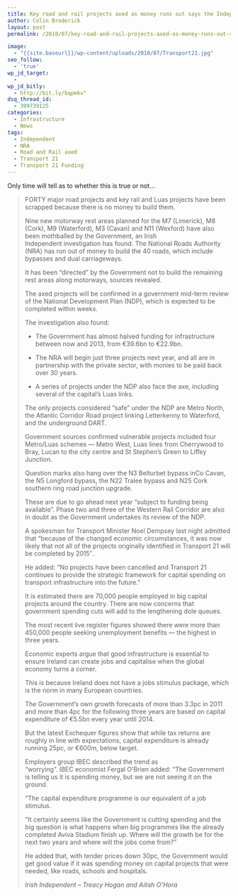 ```yaml
---
title: Key road and rail projects axed as money runs out says the Independent
author: Colin Broderick
layout: post
permalink: /2010/07/key-road-and-rail-projects-axed-as-money-runs-out-says-the-independent/

image:
  - "{{site.baseurl}}/wp-content/uploads/2010/07/Transport21.jpg"
seo_follow:
  - 'true'
wp_jd_target:
  - 
wp_jd_bitly:
  - http://bit.ly/bqpmkv"
dsq_thread_id:
  - 399739125
categories:
  - Infrastructure
  - News
tags:
  - Independent
  - NRA
  - Road and Rail axed
  - Transport 21
  - Transport 21 Funding
---
```

Only time will tell as to whether this is true or not&#8230;

> FORTY major road projects and key rail and Luas projects have been scrapped because there is no money to build them.
> 
> Nine new motorway rest areas planned for the M7 (Limerick), M8 (Cork), M9 (Waterford), M3 (Cavan) and N11 (Wexford) have also been mothballed by the Government, an Irish Independent investigation has found. The National Roads Authority (NRA) has run out of money to build the 40 roads, which include bypasses and dual carriageways.
> 
> It has been &#8220;directed&#8221; by the Government not to build the remaining rest areas along motorways, sources revealed.
> 
> The axed projects will be confirmed in a government mid-term review of the National Development Plan (NDP), which is expected to be completed within weeks.<!--more-->
> 
> The investigation also found:
> 
> *   The Government has almost halved funding for infrastructure between now and 2013, from €39.6bn to €22.9bn.
> 
> *   The NRA will begin just three projects next year, and all are in partnership with the private sector, with monies to be paid back over 30 years.
> *   A series of projects under the NDP also face the axe, including several of the capital&#8217;s Luas links.
> 
> The only projects considered &#8220;safe&#8221; under the NDP are Metro North, the Atlantic Corridor Road project linking Letterkenny to Waterford, and the underground DART.
> 
> Government sources confirmed vulnerable projects included four Metro/Luas schemes &#8212; Metro West, Luas lines from Cherrywood to Bray, Lucan to the city centre and St Stephen&#8217;s Green to Liffey Junction.
> 
> Question marks also hang over the N3 Belturbet bypass inCo Cavan, the N5 Longford bypass, the N22 Tralee bypass and N25 Cork southern ring road junction upgrade.
> 
> These are due to go ahead next year &#8220;subject to funding being available&#8221;. Phase two and three of the Western Rail Corridor are also in doubt as the Government undertakes its review of the NDP.
> 
> A spokesman for Transport Minister Noel Dempsey last night admitted that &#8220;because of the changed economic circumstances, it was now likely that not all of the projects originally identified in Transport 21 will be completed by 2015&#8243;.
> 
> He added: &#8220;No projects have been cancelled and Transport 21 continues to provide the strategic framework for capital spending on transport infrastructure into the future.&#8221;
> 
> It is estimated there are 70,000 people employed in big capital projects around the country. There are now concerns that government spending cuts will add to the lengthening dole queues.
> 
> The most recent live register figures showed there were more than 450,000 people seeking unemployment benefits &#8212; the highest in three years.
> 
> Economic experts argue that good infrastructure is essential to ensure Ireland can create jobs and capitalise when the global economy turns a corner.
> 
> This is because Ireland does not have a jobs stimulus package, which is the norm in many European countries.
> 
> The Government&#8217;s own growth forecasts of more than 3.3pc in 2011 and more than 4pc for the following three years are based on capital expenditure of €5.5bn every year until 2014.
> 
> But the latest Exchequer figures show that while tax returns are roughly in line with expectations, capital expenditure is already running 25pc, or €600m, below target.
> 
> Employers group IBEC described the trend as &#8220;worrying&#8221;. IBEC economist Fergal O&#8217;Brien added: &#8220;The Government is telling us it is spending money, but we are not seeing it on the ground.
> 
> &#8220;The capital expenditure programme is our equivalent of a job stimulus.
> 
> &#8220;It certainly seems like the Government is cutting spending and the big question is what happens when big programmes like the already completed Aviva Stadium finish up. Where will the growth be for the next two years and where will the jobs come from?&#8221;
> 
> He added that, with tender prices down 30pc, the Government would get good value if it was spending money on capital projects that were needed, like roads, schools and hospitals.
> 
> *Irish Independent &#8211; Treacy Hogan and Ailish O&#8217;Hora*

